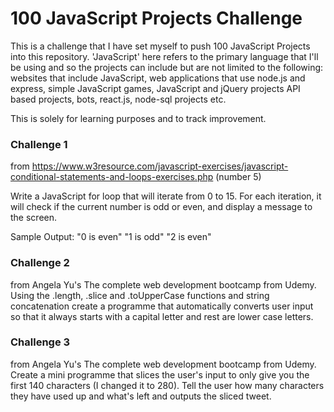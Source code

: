 # 100 JavaScript Projects Challenge

This is a challenge that I have set myself to push 100 JavaScript Projects into this repository. 
'JavaScript' here refers to the primary language that I'll be using and so the projects can include but are not limited to the following: 
websites that include JavaScript, web applications that use node.js and express, simple JavaScript games, JavaScript and jQuery projects
API based projects, bots, react.js, node-sql projects etc.

This is solely for learning purposes and to track improvement.


### Challenge 1 
from https://www.w3resource.com/javascript-exercises/javascript-conditional-statements-and-loops-exercises.php (number 5)

Write a JavaScript for loop that will iterate from 0 to 15. For each iteration, it will check if the current number is odd or even, and display a message to the screen.

Sample Output: 
"0 is even" 
"1 is odd" 
"2 is even" 

### Challenge 2
from Angela Yu's The complete web development bootcamp from Udemy.
Using the .length, .slice and .toUpperCase functions and string concatenation create a programme that automatically converts user input so that it always starts with a capital letter and rest are lower case letters. 

### Challenge 3
from Angela Yu's The complete web development bootcamp from Udemy.
Create a mini programme that slices the user's input to only give you the first 140 characters (I changed it to 280). Tell the user how many characters they have used up and what's left and outputs the sliced tweet.
